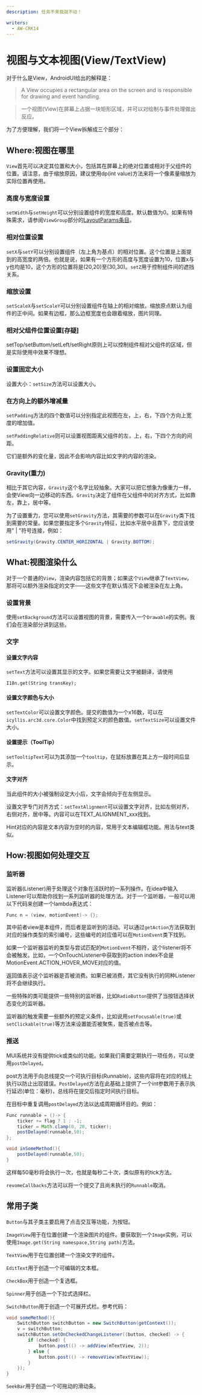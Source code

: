 ```yaml
---
description: 任务不来我就不动！

writers:
  - AW-CRK14
---
```



# 视图与文本视图(View/TextView)

对于什么是View，AndroidUI给出的解释是：

> A View occupies a rectangular area on the screen and is responsible for drawing and event handling.

> 一个视图(View)在屏幕上占据一块矩形区域，并可以对绘制与事件处理做出反应。

为了方便理解，我们将一个View拆解成三个部分：



## Where:视图在哪里

`View`首先可以决定其位置和大小，包括其在屏幕上的绝对位置或相对于父组件的位置。请注意，由于缩放原因，建议使用dp(int value)方法来将一个像素量缩放为实际位置再使用。

### 高度与宽度设置

`setWidth`与`setHeight`可以分别设置组件的宽度和高度。默认数值为0。如果有特殊需求，请参阅`ViewGroup`部分的[LayoutParams条目](/mui/base/viewgroup#LayoutParams)。

### 相对位置设置

`setX`与`setY`可以分别设置组件（左上角为基点）的相对位置。这个位置是上面提到的高宽度的两倍。也就是说，如果有一个方形的高度与宽度设置为10，位置x与y也均是10，这个方形的位置将是(20,20)至(30,30)。`setZ`用于控制组件间的遮挡关系。

### 缩放设置

`setScaleX`与`setScaleY`可以分别设置组件在轴上的相对缩放。缩放原点默认为组件的正中间。如果有边框，那么边框宽度也会跟着缩放，图片同理。

### 相对父组件位置设置\[存疑]

setTop/setButtom/setLeft/setRight原则上可以控制组件相对父组件的区域，但是实际使用中效果不理想。

### 设置固定大小

设置大小：`setSize`方法可以设置大小。

### 在方向上的额外增减量

`setPadding`方法的四个数值可以分别指定此视图在左，上，右，下四个方向上宽度的增加值。

`setPaddingRelative`则可以设置视图距离父组件的左，上，右，下四个方向的间距。

它们是额外的变化量，因此不会影响内容比如文字的内容的渲染。

### Gravity(重力)

相比于其它内容，`Gravity`这个名字比较抽象。大家可以把它想象为像重力一样，会使View向一边移动的东西。`Gravity`决定了组件在父组件中的对齐方式，比如靠左，靠上，居中等。

为了设置重力，您可以使用`setGravity`方法，其需要的参数可以在`Gravity`类下找到需要的常量。如果您要指定多个`Gravity`特征，比如水平居中且靠下，您应该使用" | "符号连接，例如：

```java
setGravity(Gravity.CENTER_HORIZONTAL | Gravity.BOTTOM);
```



## What:视图渲染什么

对于一个普通的`View`，渲染内容包括它的背景；如果这个`View`继承了`TextView`，那将可以额外渲染指定的文字——这些文字在默认情况下会被渲染在左上角。

### 设置背景

使用`setBackground`方法可以设置视图的背景，需要传入一个`Drawable`的实例。我们会在渲染部分讲到这些。

### 文字

#### 设置文字内容

`setText`方法可以设置其显示的文字。如果您需要让文字被翻译，请使用

```
I18n.get(String transKey);
```

#### 设置文字颜色与大小

`setTextColor`可以设置文字颜色。提交的数值为一个x16数，可以在`icyllis.arc3d.core.Color`中找到预定义的颜色数值。`setTextSize`可以设置文件大小。

#### 设置提示（ToolTip）

`setTooltipText`可以为其添加一个`tooltip`，在鼠标放置在其上方一段时间后显示。

#### 文字对齐

当此组件的大小被强制设定大小后，文字会倾向于在左侧显示。

设置文字专门对齐方式：`setTextAlignment`可以设置文字对齐，比如左侧对齐，右侧对齐，居中等。内容可以在TEXT\_ALIGNMENT\_xxx找到。

Hint对应的内容是文本内容为空时的内容，常用于文本编辑框功能。用法与text类似。



## How:视图如何处理交互

### 监听器

监听器(Listener)用于处理这个对象在活跃时的一系列操作。在idea中输入Listener可以帮助你找到一系列监听器的处理方法。对于一个监听器，一般可以用以下代码来创建一个lambda表达式：

```java
Func n = (view, motionEvent)-> {};
```

其中前者view是本组件，而后者是监听到的活动。可以通过`getAction`方法获取到对应的操作类型的索引编号，这些编号的对应值可以在`MotionEvent`类下找到。

如果一个监听器监听的类型与尝试匹配的`MotionEvent`不相符，这个listener将不会被触发。比如，一个OnTouchListener中获取到的action index不会是MotionEvent.ACTION\_HOVER\_MOVE对应的值。

返回值表示这个监听器是否被消费。如果已被消费，其它没有执行的同种Listener将不会继续执行。

一些特殊的类可能提供一些特别的监听器，比如`RadioButton`提供了当按钮选择状态变化的监听器。

监听器的触发需要一些额外的预定义条件，比如说用`setFocusable(true)`或`setClickable(true)`等方法来设置能否被聚焦，能否被点击等。

### 推送

MUI系统并没有提供tick或类似的功能。如果我们需要定期执行一项任务，可以使用`postDelayed`。

post方法用于向总线提交一个可执行目标(Runnable)，这些内容将在对应的线上执行以防止出现错误。`PostDelayed`方法在此基础上提供了一个int参数用于表示执行延迟(单位：毫秒)，总线将在提交后指定时间执行目标。

在目标中重复调用`postDelayed`方法以达成周期循环目的。例如：

```java
Func runnable = ()-> {
    ticker += flag ? 1 : -1;
    ticker = Math.clamp(0, 20, ticker);
    postDelayed(runnable,50);
};

void inSomeMethod(){
    postDelayed(runnable,50);
}
```

这样每50毫秒将会执行一次，也就是每秒二十次，类似原有的tick方法。

`revomeCallbacks`方法可以将一个提交了且尚未执行的`Runnable`取消。



## 常用子类

`Button`与其子类主要启用了点击交互等功能，为按钮。

`ImageView`用于在位置创建一个渲染图片的组件。要获取到一个`Image`实例，可以使用`Image.get(String namespace,String path)`方法。

`TextView`用于在位置创建一个渲染文字的组件。

`EditText`用于创造一个可编辑的文本框。

`CheckBox`用于创造一个复选框。

`Spinner`用于创造一个下拉式选择栏。

`SwitchButton`用于创造一个可展开式栏。参考代码：

```java
void someMethod(){
    SwitchButton switchButton = new SwitchButton(getContext());
    v = switchButton;
    switchButton.setOnCheckedChangeListener((button, checked) -> {
        if (checked) {
            button.post(() -> addView(mTextView, 2));
        } else {
            button.post(() -> removeView(mTextView));
        }
    });
}
```

`SeekBar`用于创造一个可拖动的滑动条。